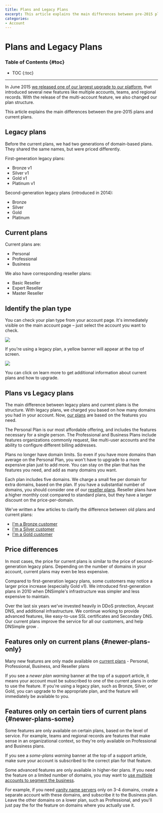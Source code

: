 ```yaml
---
title: Plans and Legacy Plans
excerpt: This article explains the main differences between pre-2015 plans and current plans.
categories:
- Account
---
```


# Plans and Legacy Plans

### Table of Contents {#toc}

* TOC
{:toc}

---

In June 2015 [we released one of our largest upgrade to our platform](https://blog.dnsimple.com/2015/06/multiple-accounts-new-plans-and-new-features/), that introduced several new features  like multiple accounts, teams, and regional records. With the release of the multi-account feature, we also changed our plan structure.

This article explains the main differences between the pre-2015 plans and current plans.


## Legacy plans

Before the current plans, we had two generations of domain-based plans. They shared the same names, but were priced differently.

First-generation legacy plans:

- Bronze v1
- Silver v1
- Gold v1
- Platinum v1

Second-generation legacy plans (introduced in 2014):

- Bronze
- Silver
- Gold
- Platinum


## Current plans

Current plans are:

- Personal
- Professional
- Business

We also have corresponding reseller plans:

- Basic Reseller
- Expert Reseller
- Master Reseller


## Identify the plan type

You can check your plan type from your account page. It's immediately visible on the main account page – just select the account you want to check. 

![](/files/account-plan-info.png)

If you're using a legacy plan, a yellow banner will  appear at the top of screen.

![](/files/account-plan-legacy.png)

You can click on <label>learn more</label> to get additional information about current plans and how to upgrade.

## Plans vs Legacy plans

The main difference between legacy plans and current plans is the structure. With legacy plans, we charged you based on how many domains you had in your account. Now, [our plans](https://dnsimple.com/pricing) are based on the features you need. 

The Personal Plan is our most affordable offering, and includes the features necessary for a single person. The Professional and Business Plans include features organizations commonly request, like multi-user accounts and the ability to configure different billing addresses.

Plans no longer have domain limits. So even if you have more domains than average on the Personal Plan, you won't have to upgrade to a more expensive plan just to add more. You can stay on the plan that has the features you need, and add as many domains you want.

Each plan includes five domains. We charge a small fee per domain for extra domains, based on the plan. If you have a substantial number of domains, you should consider one of our [reseller plans](https://dnsimple.com/reseller). Reseller plans have a higher monthly cost compared to standard plans, but they have a larger discount on the price-per-domain.

We've written a few articles to clarify the difference between old plans and current plans:

- [I'm a Bronze customer](/articles/new-plans-for-bronze)
- [I'm a Silver customer](/articles/new-plans-for-silver)
- [I'm a Gold customer](/articles/new-plans-for-gold)

## Price differences

In most cases, the price for current plans is similar to the price of second-generation legacy plans. Depending on the number of domains in your account, current plans may even be less expensive.

Compared to first-generation legacy plans, some customers may notice a larger price increase (especially Gold v1). We introduced first-generation plans in 2010 when DNSimple's infrastructure was simpler and less expensive to maintain.

Over the last six years we've invested heavily in DDoS protection, Anycast DNS, and additional infrastructure.  We continue working to provide advanced features, like easy-to-use SSL certificates and Secondary DNS. Our current plans improve the service for all our customers, and help DNSimple grow .

## Features only on current plans {#newer-plans-only}

Many new features are only made available on [current plans](#newer-plans) -  Personal, Professional, Business, and Reseller plans

If you see a _newer plan warning_ banner at the top of a support article, it means your account must be subscribed to one of the current plans in order to use the feature. If you're using a legacy plan, such as Bronze, Silver, or Gold, you can upgrade to the appropriate plan, and the feature will immediately be available to you.

## Features only on certain tiers of current plans {#newer-plans-some}

Some features are only available on certain plans, based on the level of service. For example, teams and regional records are features that make sense in an organizational context, so they're only available on Professional and Business plans.

If you see a _some-plans warning_ banner at the top of a support article, make sure your account is subscribed to the correct plan for that feature.

Some advanced features are only available in higher-tier plans. If you need the feature on a limited number of domains, you may want to [use multiple accounts to segment the business](https://blog.dnsimple.com/2015/12/using-accounts-to-segment-business/).

For example, if you need [vanity name servers](/articles/vanity-nameservers) only on 3-4 domains, create a separate account with these domains, and subscribe  it to the Business plan. Leave the other domains on a lower plan, such as Professional, and you'll just pay the for the feature on domains where you actually use it.
